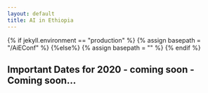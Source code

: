 ```yaml
---
layout: default
title: AI in Ethiopia
---
```

{% if jekyll.environment  == "production" %}
        {% assign basepath = "/AiEConf" %}
        {%else%}
        {% assign basepath = "" %}
        {% endif %}

## Important Dates for 2020 - coming soon - Coming soon...

